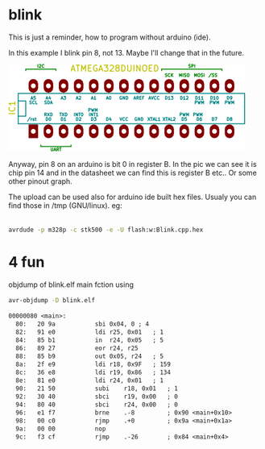# blink

This is just a reminder, how to program without arduino (ide).

In this example I blink pin 8, not 13. Maybe I'll change that in the future.

![alt](https://github.com/noisegate/kicadlib/blob/master/pics/atduino.png)

Anyway, pin 8 on an arduino is bit 0 in register B. In the pic we can see it is 
chip pin 14 and in the datasheet we can find this is register B etc.. Or some other
pinout graph. 

The upload can be used also for arduino ide built hex files. Usualy you can find those
in /tmp (GNU/linux). eg:

```bash

avrdude -p m328p -c stk500 -e -U flash:w:Blink.cpp.hex

```

# 4 fun

objdump of blink.elf main fction using

```bash
avr-objdump -D blink.elf
```

```
00000080 <main>:
  80:	20 9a       	sbi	0x04, 0	; 4
  82:	91 e0       	ldi	r25, 0x01	; 1
  84:	85 b1       	in	r24, 0x05	; 5
  86:	89 27       	eor	r24, r25
  88:	85 b9       	out	0x05, r24	; 5
  8a:	2f e9       	ldi	r18, 0x9F	; 159
  8c:	36 e8       	ldi	r19, 0x86	; 134
  8e:	81 e0       	ldi	r24, 0x01	; 1
  90:	21 50       	subi	r18, 0x01	; 1
  92:	30 40       	sbci	r19, 0x00	; 0
  94:	80 40       	sbci	r24, 0x00	; 0
  96:	e1 f7       	brne	.-8      	; 0x90 <main+0x10>
  98:	00 c0       	rjmp	.+0      	; 0x9a <main+0x1a>
  9a:	00 00       	nop
  9c:	f3 cf       	rjmp	.-26     	; 0x84 <main+0x4>
```
